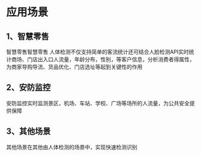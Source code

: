 # 应用场景

## 1、智慧零售

智慧零售智慧零售 人体检测不仅支持简单的客流统计还可结合人脸检测API实时统计商场、门店出入口人流量，年龄分布，性别，等客户信息，分析消费者得属性，为商家导购导流、货品优化、门店选址等起到关键性的作用

## 2、安防监控

安防监控实时监测景区，机场、车站、学校、广场等场所的人流量，为公共安全提供保障

## 3、其他场景

其他场景在其他由人体检测的场景中，实现快速检测识别